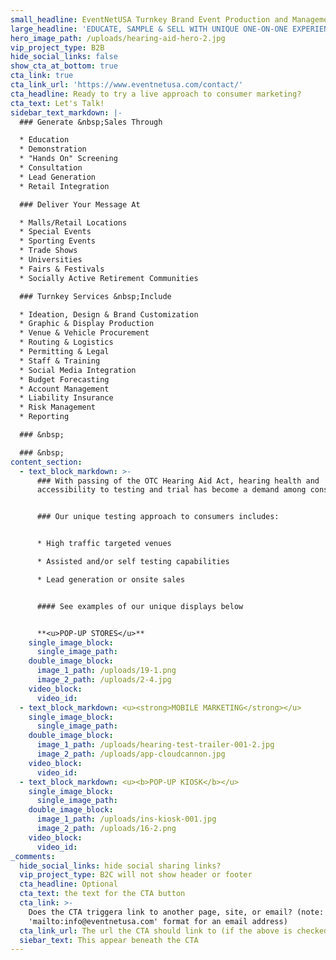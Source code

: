 ```yaml
---
small_headline: EventNetUSA Turnkey Brand Event Production and Management
large_headline: 'EDUCATE, SAMPLE & SELL WITH UNIQUE ONE-ON-ONE EXPERIENCES'
hero_image_path: /uploads/hearing-aid-hero-2.jpg
vip_project_type: B2B
hide_social_links: false
show_cta_at_bottom: true
cta_link: true
cta_link_url: 'https://www.eventnetusa.com/contact/'
cta_headline: Ready to try a live approach to consumer marketing?
cta_text: Let's Talk!
sidebar_text_markdown: |-
  ### Generate &nbsp;Sales Through

  * Education
  * Demonstration
  * "Hands On" Screening
  * Consultation
  * Lead Generation
  * Retail Integration

  ### Deliver Your Message At

  * Malls/Retail Locations
  * Special Events
  * Sporting Events
  * Trade Shows
  * Universities
  * Fairs & Festivals
  * Socially Active Retirement Communities

  ### Turnkey Services &nbsp;Include

  * Ideation, Design & Brand Customization
  * Graphic & Display Production
  * Venue & Vehicle Procurement
  * Routing & Logistics
  * Permitting & Legal
  * Staff & Training
  * Social Media Integration
  * Budget Forecasting
  * Account Management
  * Liability Insurance
  * Risk Management
  * Reporting

  ### &nbsp;

  ### &nbsp;
content_section:
  - text_block_markdown: >-
      ### With passing of the OTC Hearing Aid Act, hearing health and
      accessibility to testing and trial has become a demand among consumers.


      ### Our unique testing approach to consumers includes:


      * High traffic targeted venues

      * Assisted and/or self testing capabilities

      * Lead generation or onsite sales


      #### See examples of our unique displays below


      **<u>POP-UP STORES</u>**
    single_image_block:
      single_image_path:
    double_image_block:
      image_1_path: /uploads/19-1.png
      image_2_path: /uploads/2-4.jpg
    video_block:
      video_id:
  - text_block_markdown: <u><strong>MOBILE MARKETING</strong></u>
    single_image_block:
      single_image_path:
    double_image_block:
      image_1_path: /uploads/hearing-test-trailer-001-2.jpg
      image_2_path: /uploads/app-cloudcannon.jpg
    video_block:
      video_id:
  - text_block_markdown: <u><b>POP-UP KIOSK</b></u>
    single_image_block:
      single_image_path:
    double_image_block:
      image_1_path: /uploads/ins-kiosk-001.jpg
      image_2_path: /uploads/16-2.png
    video_block:
      video_id:
_comments:
  hide_social_links: hide social sharing links?
  vip_project_type: B2C will not show header or footer
  cta_headline: Optional
  cta_text: the text for the CTA button
  cta_link: >-
    Does the CTA triggera link to another page, site, or email? (note: use
    'mailto:info@eventnetusa.com' format for an email address)
  cta_link_url: The url the CTA should link to (if the above is checked)
  siebar_text: This appear beneath the CTA
---
```

